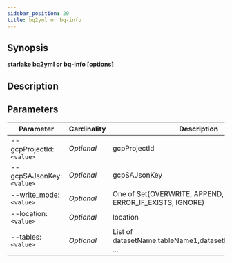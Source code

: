 ```yaml
---
sidebar_position: 20
title: bq2yml or bq-info
---
```



## Synopsis

**starlake bq2yml or bq-info [options]**

## Description


## Parameters

Parameter|Cardinality|Description
---|---|---
--gcpProjectId:`<value>`|*Optional*|gcpProjectId
--gcpSAJsonKey:`<value>`|*Optional*|gcpSAJsonKey
--write_mode:`<value>`|*Optional*|One of Set(OVERWRITE, APPEND, ERROR_IF_EXISTS, IGNORE)
--location:`<value>`|*Optional*|location
--tables:`<value>`|*Optional*|List of datasetName.tableName1,datasetName.tableName2 ...

